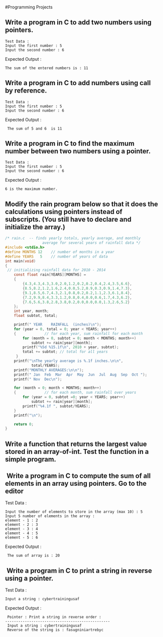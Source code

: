 #Programming Projects

## Write a program in C to add two numbers using pointers. 
```
Test Data :
Input the first number : 5
Input the second number : 6
```
Expected Output :
```
The sum of the entered numbers is : 11 
```
##  Write a program in C to add numbers using call by reference. 
``` 
Test Data :
Input the first number : 5
Input the second number : 6
```
Expected Output :
```
 The sum of 5 and 6  is 11 
```
##  Write a program in C to find the maximum number between two numbers using a pointer. 
``` 
Test Data :
Input the first number : 5
Input the second number : 6
```
Expected Output :
```
6 is the maximum number.  
```


## Modify the rain program below so that it does the calculations using pointers instead of subscripts. (You still have to declare and initialize the array.)

```c
/* rain.c  -- finds yearly totals, yearly average, and monthly
                 average for several years of rainfall data */
#include <stdio.h>
#define MONTHS 12    // number of months in a year
#define YEARS   5    // number of years of data
int main(void)
{
 // initializing rainfall data for 2010 - 2014
    const float rain[YEARS][MONTHS] =
    {
        {4.3,4.3,4.3,3.0,2.0,1.2,0.2,0.2,0.4,2.4,3.5,6.6},
        {8.5,8.2,1.2,1.6,2.4,0.0,5.2,0.9,0.3,0.9,1.4,7.3},
        {9.1,8.5,6.7,4.3,2.1,0.8,0.2,0.2,1.1,2.3,6.1,8.4},
        {7.2,9.9,8.4,3.3,1.2,0.8,0.4,0.0,0.6,1.7,4.3,6.2},
        {7.6,5.6,3.8,2.8,3.8,0.2,0.0,0.0,0.0,1.3,2.6,5.2}
    };
    int year, month;
    float subtot, total;

    printf(" YEAR    RAINFALL  (inches)\n");
    for (year = 0, total = 0; year < YEARS; year++)
    {             // for each year, sum rainfall for each month
        for (month = 0, subtot = 0; month < MONTHS; month++)
            subtot += rain[year][month];
        printf("%5d %15.1f\n", 2010 + year, subtot);
        total += subtot; // total for all years
     }
    printf("\nThe yearly average is %.1f inches.\n\n",
            total/YEARS);
    printf("MONTHLY AVERAGES:\n\n");
    printf(" Jan  Feb  Mar  Apr  May  Jun  Jul  Aug  Sep  Oct ");
    printf(" Nov  Dec\n");

    for (month = 0; month < MONTHS; month++)
    {             // for each month, sum rainfall over years
        for (year = 0, subtot =0; year < YEARS; year++)
            subtot += rain[year][month];
        printf("%4.1f ", subtot/YEARS);
    }
    printf("\n");

    return 0;
}
```
## Write a function that returns the largest value stored in an array-of-int. Test the function in a simple program.

##  Write a program in C to compute the sum of all elements in an array using pointers. Go to the editor
Test Data :
```
Input the number of elements to store in the array (max 10) : 5
Input 5 number of elements in the array :
element - 1 : 2
element - 2 : 3
element - 3 : 4
element - 4 : 5
element - 5 : 6
```
Expected Output :
```
 The sum of array is : 20 

```

##  Write a program in C to print a string in reverse using a pointer.
Test Data :
```
Input a string : cybertrainingusaf
```
Expected Output :
```
 Pointer : Print a string in reverse order :                                                                  
------------------------------------------------                                                              
 Input a string : cybertrainingusaf                                                                                  
 Reverse of the string is : fasugniniartrebyc
```
